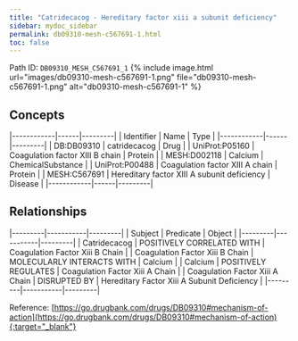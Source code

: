 ```yaml
---
title: "Catridecacog - Hereditary factor xiii a subunit deficiency"
sidebar: mydoc_sidebar
permalink: db09310-mesh-c567691-1.html
toc: false 
---
```



Path ID: `DB09310_MESH_C567691_1`
{% include image.html url="images/db09310-mesh-c567691-1.png" file="db09310-mesh-c567691-1.png" alt="db09310-mesh-c567691-1" %}

## Concepts

|------------|------|---------|
| Identifier | Name | Type    |
|------------|------|---------|
| DB:DB09310 | catridecacog | Drug |
| UniProt:P05160 | Coagulation factor XIII B chain | Protein |
| MESH:D002118 | Calcium | ChemicalSubstance |
| UniProt:P00488 | Coagulation factor XIII A chain | Protein |
| MESH:C567691 | Hereditary factor XIII A subunit deficiency | Disease |
|------------|------|---------|

## Relationships

|---------|-----------|---------|
| Subject | Predicate | Object  |
|---------|-----------|---------|
| Catridecacog | POSITIVELY CORRELATED WITH | Coagulation Factor Xiii B Chain |
| Coagulation Factor Xiii B Chain | MOLECULARLY INTERACTS WITH | Calcium |
| Calcium | POSITIVELY REGULATES | Coagulation Factor Xiii A Chain |
| Coagulation Factor Xiii A Chain | DISRUPTED BY | Hereditary Factor Xiii A Subunit Deficiency |
|---------|-----------|---------|

Reference: [https://go.drugbank.com/drugs/DB09310#mechanism-of-action](https://go.drugbank.com/drugs/DB09310#mechanism-of-action){:target="_blank"}
